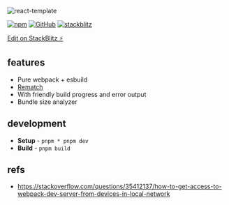 ![react-template](https://realme-ten.vercel.app/api/v1/banner?colorA=831843&colorB=be185d&textColor=f472b6&title=react-template&subtitle=NEO&desc=build%20spa%20with%20pure%20webpack%20config)


[![npm](https://img.shields.io/npm/v/@aiou/react-template)](https://github.com/neo-hack/react-template/tree/master) [![GitHub](https://img.shields.io/npm/l/@aiou/react-template)](https://github.com/neo-hack/react-template/tree/master) [![stackblitz](https://img.shields.io/badge/%E2%9A%A1%EF%B8%8Fstackblitz-online-blue)](https://stackblitz.com/github/neo-hack/react-template/tree/master)

[Edit on StackBlitz ⚡️](https://stackblitz.com/github/neo-hack/react-template/tree/master)

## features

- Pure webpack + esbuild
- [Rematch](https://github.com/rematch/rematch)
- With friendly build progress and error output
- Bundle size analyzer

## development

- **Setup** - `pnpm * pnpm dev`
- **Build** - `pnpm build`

## refs

- https://stackoverflow.com/questions/35412137/how-to-get-access-to-webpack-dev-server-from-devices-in-local-network